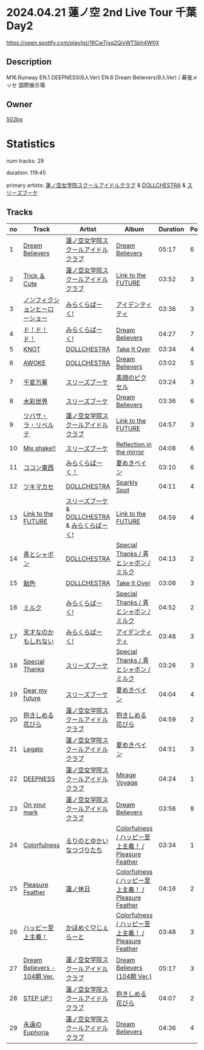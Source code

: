 # 2024.04.21 蓮ノ空 2nd Live Tour 千葉 Day2
https://open.spotify.com/playlist/1RCwTjyq2QiyWT5bh4WfjX

## Description
M16.Runway EN.1 DEEPNESS(6人Ver) EN.6 Dream Believers(9人Ver) &#x2F; 幕張メッセ 国際展示場

## Owner
[502bg](https://open.spotify.com/user/4woroafc3tx648l7zc8quofbf)

# Statistics
num tracks: 29

duration: 119:45

primary artists: [蓮ノ空女学院スクールアイドルクラブ](https://open.spotify.com/artist/1bY7QMGccPmba1f1frZ8Xb) & [DOLLCHESTRA](https://open.spotify.com/artist/6M4HRvHCFBOWlPW3Tn2Oqh) & [スリーズブーケ](https://open.spotify.com/artist/6L7wKf6aQv6A3OpiuMITqM)

## Tracks
| no | Track | Artist | Album | Duration | Popularity |
| -- | ----- | ------ | ----- | -------- | ---------- |
| 1 | [Dream Believers](https://open.spotify.com/track/61KNN1WWCUEFFH5h59qd9q) | [蓮ノ空女学院スクールアイドルクラブ](https://open.spotify.com/artist/1bY7QMGccPmba1f1frZ8Xb) | [Dream Believers](https://open.spotify.com/album/1SLUZBM04XJrH3y9b8mfPZ) | 05:17 | 6 |
| 2 | [Trick ＆ Cute](https://open.spotify.com/track/1QYth6nKJPHnF34aZpSxWC) | [蓮ノ空女学院スクールアイドルクラブ](https://open.spotify.com/artist/1bY7QMGccPmba1f1frZ8Xb) | [Link to the FUTURE](https://open.spotify.com/album/7eoVHI0HBN6UzeCDKer2rf) | 03:52 | 3 |
| 3 | [ノンフィクションヒーローショー](https://open.spotify.com/track/67S3K2vrk6PGhAjx0EhhsY) | [みらくらぱーく!](https://open.spotify.com/artist/3he8Hc0WxcVbpLzFpRsnO4) | [アイデンティティ](https://open.spotify.com/album/0A2mfW5i2Eg9bsLhCb8AJ1) | 03:36 | 3 |
| 4 | [ド！ド！ド！](https://open.spotify.com/track/7drRBmRxfO56CTK1UjOfUo) | [みらくらぱーく!](https://open.spotify.com/artist/3he8Hc0WxcVbpLzFpRsnO4) | [Dream Believers](https://open.spotify.com/album/1SLUZBM04XJrH3y9b8mfPZ) | 04:27 | 7 |
| 5 | [KNOT](https://open.spotify.com/track/18NsII5UFYyOAwvLLDAYr5) | [DOLLCHESTRA](https://open.spotify.com/artist/6M4HRvHCFBOWlPW3Tn2Oqh) | [Take It Over](https://open.spotify.com/album/5imvavCbQ1ZA4nWVAF48YN) | 03:34 | 4 |
| 6 | [AWOKE](https://open.spotify.com/track/1Spe8gvGG2KJlWlKc7z8wP) | [DOLLCHESTRA](https://open.spotify.com/artist/6M4HRvHCFBOWlPW3Tn2Oqh) | [Dream Believers](https://open.spotify.com/album/1SLUZBM04XJrH3y9b8mfPZ) | 03:02 | 5 |
| 7 | [千変万華](https://open.spotify.com/track/3m9pAhrzvx51VzSAN08n4R) | [スリーズブーケ](https://open.spotify.com/artist/6L7wKf6aQv6A3OpiuMITqM) | [素顔のピクセル](https://open.spotify.com/album/6sRuvw1SOzDxG0XATDaIkt) | 03:24 | 3 |
| 8 | [水彩世界](https://open.spotify.com/track/1ZTCKDuj8qf6ItRQC3MLxr) | [スリーズブーケ](https://open.spotify.com/artist/6L7wKf6aQv6A3OpiuMITqM) | [Dream Believers](https://open.spotify.com/album/1SLUZBM04XJrH3y9b8mfPZ) | 03:36 | 6 |
| 9 | [ツバサ・ラ・リベルテ](https://open.spotify.com/track/7b5kWMEMAlCHJrcnOrTKd2) | [蓮ノ空女学院スクールアイドルクラブ](https://open.spotify.com/artist/1bY7QMGccPmba1f1frZ8Xb) | [Link to the FUTURE](https://open.spotify.com/album/7eoVHI0HBN6UzeCDKer2rf) | 04:57 | 3 |
| 10 | [Mix shake!!](https://open.spotify.com/track/7yOts7itNrqxAMwuI7T8Dv) | [スリーズブーケ](https://open.spotify.com/artist/6L7wKf6aQv6A3OpiuMITqM) | [Reflection in the mirror](https://open.spotify.com/album/7zpAZB5EMdDNIwjoPs6Jok) | 04:08 | 6 |
| 11 | [ココン東西](https://open.spotify.com/track/6JlnnJKIwmvvGAT26G7fZE) | [みらくらぱーく！](https://open.spotify.com/artist/0i4dXjRI8fnIK5RsJOwXDG) | [夏めきペイン](https://open.spotify.com/album/3AzT04ZzFHuzH1PqDNo5dU) | 03:10 | 6 |
| 12 | [ツキマカセ](https://open.spotify.com/track/0XYtyqKNKs02zdE4GpwezG) | [DOLLCHESTRA](https://open.spotify.com/artist/6M4HRvHCFBOWlPW3Tn2Oqh) | [Sparkly Spot](https://open.spotify.com/album/2kHRgAEc6IIPc9VAsovOVJ) | 04:11 | 4 |
| 13 | [Link to the FUTURE](https://open.spotify.com/track/7ydberivcyRW16Ao6Ss7La) | [スリーズブーケ](https://open.spotify.com/artist/6L7wKf6aQv6A3OpiuMITqM) & [DOLLCHESTRA](https://open.spotify.com/artist/6M4HRvHCFBOWlPW3Tn2Oqh) & [みらくらぱーく!](https://open.spotify.com/artist/3he8Hc0WxcVbpLzFpRsnO4) | [Link to the FUTURE](https://open.spotify.com/album/7eoVHI0HBN6UzeCDKer2rf) | 04:59 | 4 |
| 14 | [青とシャボン](https://open.spotify.com/track/5mwfnFY0b4SWerkHq339mq) | [DOLLCHESTRA](https://open.spotify.com/artist/6M4HRvHCFBOWlPW3Tn2Oqh) | [Special Thanks / 青とシャボン / ミルク](https://open.spotify.com/album/5WNsLquCW0KkCRgsrTzOXI) | 04:13 | 2 |
| 15 | [飴色](https://open.spotify.com/track/6NHkPxBT3oAMobClil0l97) | [DOLLCHESTRA](https://open.spotify.com/artist/6M4HRvHCFBOWlPW3Tn2Oqh) | [Take It Over](https://open.spotify.com/album/5imvavCbQ1ZA4nWVAF48YN) | 03:08 | 3 |
| 16 | [ミルク](https://open.spotify.com/track/60G03AriuPqjd6rSE064P6) | [みらくらぱーく!](https://open.spotify.com/artist/3he8Hc0WxcVbpLzFpRsnO4) | [Special Thanks / 青とシャボン / ミルク](https://open.spotify.com/album/5WNsLquCW0KkCRgsrTzOXI) | 04:52 | 2 |
| 17 | [天才なのかもしれない](https://open.spotify.com/track/0u7oz3R2O1pN1l34SuvA8Q) | [みらくらぱーく!](https://open.spotify.com/artist/3he8Hc0WxcVbpLzFpRsnO4) | [アイデンティティ](https://open.spotify.com/album/0A2mfW5i2Eg9bsLhCb8AJ1) | 03:48 | 3 |
| 18 | [Special Thanks](https://open.spotify.com/track/2iOAgKKzmgfWVcb29KtRQi) | [スリーズブーケ](https://open.spotify.com/artist/6L7wKf6aQv6A3OpiuMITqM) | [Special Thanks / 青とシャボン / ミルク](https://open.spotify.com/album/5WNsLquCW0KkCRgsrTzOXI) | 03:26 | 3 |
| 19 | [Dear my future](https://open.spotify.com/track/6DE8t3K6y64pI9pAY5WR9S) | [スリーズブーケ](https://open.spotify.com/artist/6L7wKf6aQv6A3OpiuMITqM) | [夏めきペイン](https://open.spotify.com/album/3AzT04ZzFHuzH1PqDNo5dU) | 04:04 | 4 |
| 20 | [抱きしめる花びら](https://open.spotify.com/track/6G2wErX82coTl2AnxxMSS7) | [蓮ノ空女学院スクールアイドルクラブ](https://open.spotify.com/artist/1bY7QMGccPmba1f1frZ8Xb) | [抱きしめる花びら](https://open.spotify.com/album/3WUB8ST2KBEFjSOdBYE8pK) | 04:59 | 2 |
| 21 | [Legato](https://open.spotify.com/track/1mmlaowthCxBvB3Lwt1EoB) | [蓮ノ空女学院スクールアイドルクラブ](https://open.spotify.com/artist/1bY7QMGccPmba1f1frZ8Xb) | [夏めきペイン](https://open.spotify.com/album/3AzT04ZzFHuzH1PqDNo5dU) | 04:51 | 3 |
| 22 | [DEEPNESS](https://open.spotify.com/track/1Yt6acUiarfV1HjLlF3zz0) | [蓮ノ空女学院スクールアイドルクラブ](https://open.spotify.com/artist/6NmJoxOriKedeYcurRXjKS) | [Mirage Voyage](https://open.spotify.com/album/1PlAeoYTrMYrweEdjewdwT) | 04:24 | 1 |
| 23 | [On your mark](https://open.spotify.com/track/5aWKHY8SI52dN1xKApx7RD) | [蓮ノ空女学院スクールアイドルクラブ](https://open.spotify.com/artist/1bY7QMGccPmba1f1frZ8Xb) | [Dream Believers](https://open.spotify.com/album/1SLUZBM04XJrH3y9b8mfPZ) | 03:56 | 8 |
| 24 | [Colorfulness](https://open.spotify.com/track/5JpnZSlyQdieFmG0DxK4ph) | [るりのとゆかいなつづりたち](https://open.spotify.com/artist/6p7hDshfZUv61w2R6cvXTN) | [Colorfulness / ハッピー至上主義！ / Pleasure Feather](https://open.spotify.com/album/1QJmyBlrNxny3Tsu2raAWY) | 03:34 | 1 |
| 25 | [Pleasure Feather](https://open.spotify.com/track/5xRJXvSPCa03gWSmPJPViN) | [蓮ノ休日](https://open.spotify.com/artist/2HcVhceK0VTU7A6TGijFFe) | [Colorfulness / ハッピー至上主義！ / Pleasure Feather](https://open.spotify.com/album/1QJmyBlrNxny3Tsu2raAWY) | 04:16 | 2 |
| 26 | [ハッピー至上主義！](https://open.spotify.com/track/1yqpRlD8OLmQkYk7SS9Ic3) | [かほめぐ♡じぇらーと](https://open.spotify.com/artist/32cDWjJcbkr9PsrlaS5Vkt) | [Colorfulness / ハッピー至上主義！ / Pleasure Feather](https://open.spotify.com/album/1QJmyBlrNxny3Tsu2raAWY) | 03:48 | 3 |
| 27 | [Dream Believers - 104期 Ver.](https://open.spotify.com/track/2Eqagz4V4WQjoJ7ymOWA07) | [蓮ノ空女学院スクールアイドルクラブ](https://open.spotify.com/artist/1bY7QMGccPmba1f1frZ8Xb) | [Dream Believers (104期 Ver.)](https://open.spotify.com/album/3dMHV6SE7aFr0l7Dd7UiLS) | 05:17 | 3 |
| 28 | [STEP UP !](https://open.spotify.com/track/0CC67baprdLQVTiSUIoQdI) | [蓮ノ空女学院スクールアイドルクラブ](https://open.spotify.com/artist/1bY7QMGccPmba1f1frZ8Xb) | [抱きしめる花びら](https://open.spotify.com/album/3WUB8ST2KBEFjSOdBYE8pK) | 04:07 | 2 |
| 29 | [永遠のEuphoria](https://open.spotify.com/track/6ImIP53PHXFcpYJJxmU9rx) | [蓮ノ空女学院スクールアイドルクラブ](https://open.spotify.com/artist/1bY7QMGccPmba1f1frZ8Xb) | [Dream Believers](https://open.spotify.com/album/1SLUZBM04XJrH3y9b8mfPZ) | 04:36 | 4 |
        
